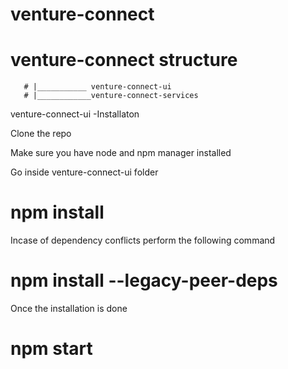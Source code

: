 # venture-connect

 
# venture-connect structure
       # |___________ venture-connect-ui 
       # |____________venture-connect-services 

venture-connect-ui -Installaton

Clone the repo

Make sure you have node and npm manager installed

Go inside venture-connect-ui folder

# npm install

Incase of dependency conflicts perform the following command

# npm install --legacy-peer-deps

Once the installation is done 

 # npm start
